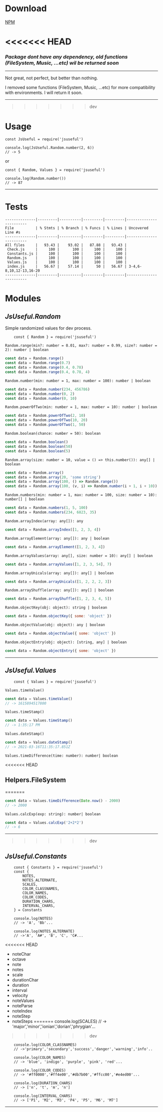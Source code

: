 # Download

[NPM](https://www.npmjs.com/package/jsuseful)

<<<<<<< HEAD
=======
### _Package dont have any dependency, old functions (FileSystem, Music, ...etc) wil be returned soon_

---

Not great, not perfect, but better than nothing.

I removed some functions (FileSystem, Music, ...etc) for more compatibility with environments. I will return it soon.

---

>>>>>>> dev
# Usage

    const JsUseful = require('jsuseful')

    console.log(JsUseful.Random.number(2, 6))
    // -> 5

or

    const { Random, Values } = require('jsuseful')

    console.log(Random.number())
    // -> 87

---

# Tests

```
--------------|---------|----------|---------|---------|------------------------
File          | % Stmts | % Branch | % Funcs | % Lines | Uncovered Line #s
--------------|---------|----------|---------|---------|------------------------
All files     |   93.43 |    93.02 |   87.88 |   93.43 |
 Check.js     |     100 |      100 |     100 |     100 |
 Constants.js |     100 |      100 |     100 |     100 |
 Random.js    |     100 |      100 |     100 |     100 |
 Values.js    |     100 |      100 |     100 |     100 |
 index.js     |   56.67 |    57.14 |      50 |   56.67 | 3-4,6-8,10,12-13,16-20
--------------|---------|----------|---------|---------|------------------------

```

# Modules

## _JsUseful.Random_

Simple randomized values for dev process.

        const { Random } = require('jsuseful')

`Random.range(min?: number = 0.01, max?: number = 0.99, size?: number = 2): number | boolean`

```javascript
const data = Random.range()
const data = Random.range(0.7)
const data = Random.range(0.4, 0.78)
const data = Random.range(0.4, 0.78, 4)
```

`Random.number(min: number = 1, max: number = 100): number | boolean`

```javascript
const data = Random.number(234, 456786)
const data = Random.number(0, 2)
const data = Random.number(0, 10)
```

`Random.powerOfTwo(min: number = 1, max: number = 10): number | boolean`

```javascript
const data = Random.powerOfTwo(2, 10)
const data = Random.powerOfTwo(10, 20)
const data = Random.powerOfTwo(1, 50)
```

`Random.boolean(chance: number = 50): boolean`

```javascript
const data = Random.boolean()
const data = Random.boolean(50)
const data = Random.boolean(5)
```

`Random.array(size: number = 10, value = () => this.number()): any[] | boolean`

```javascript
const data = Random.array()
const data = Random.array(20, 'some string')
const data = Random.array(100, () => Random.range())
const data = Random.array(100, (v, i) => Random.number(i + 1, i + 10))
```

`Random.numbers(min: number = 1, max: number = 100, size: number = 10): number[] | boolean`

```javascript
const data = Random.numbers(1, 5, 100)
const data = Random.numbers(234, 6823, 35)
```

`Random.arrayIndex(array: any[]): any`

```javascript
const data = Random.arrayIndex([1, 2, 3, 4])
```

`Random.arrayElement(array: any[]): any | boolean`

```javascript
const data = Random.arrayElement([1, 2, 3, 4])
```

`Random.arrayValues(array: any[], size: number = 10): any[] | boolean`

```javascript
const data = Random.arrayValues([1, 2, 3, 54], 7)
```

`Random.arrayUnicals(array: any[]): any[] | boolean`

```javascript
const data = Random.arrayUnicals([1, 2, 2, 2, 3])
```

`Random.arrayShuffle(array: any[]): any[] | boolean`

```javascript
const data = Random.arrayShuffle([1, 2, 3, 4, 5])
```

`Random.objectKey(obj: object): string | boolean`

```javascript
const data = Random.objectKey({ some: 'object' })
```

`Random.objectValue(obj: object): any | boolean`

```javascript
const data = Random.objectValue({ some: 'object' })
```

`Random.objectEntry(obj: object): [string, any] | boolean`

```javascript
const data = Random.objectEntry({ some: 'object' })
```

---

## _JsUseful.Values_

        const { Values } = require('jsuseful')

`Values.timeValue()`

```javascript
const data = Values.timeValue()
// -> 1615894517800
```

`Values.timeStamp()`

```javascript
const data = Values.timeStamp()
// -> 1:35:17 PM
```

`Values.dateStamp()`

```javascript
const data = Values.dateStamp()
// -> 2021-03-16T11:35:17.851Z
```

`Values.timeDifference(time: number): number| boolean`

<<<<<<< HEAD
## Helpers.FileSystem
=======
```javascript
const data = Values.timeDifference(Date.now() - 2000)
// -> 2000
```

`Values.calcExp(exp: string): number| boolean`

```javascript
const data = Values.calcExp('2+2*2')
// -> 6
```

---
>>>>>>> dev

## _JsUseful.Constants_

        const { Constants } = require('jsuseful')
        const {
            NOTES,
            NOTES_ALTERNATE,
            SCALES,
            COLOR_CLASSNAMES,
            COLOR_NAMES,
            COLOR_CODES,
            DURATION_CHARS,
            INTERVAL_CHARS,
        } = Constants

        console.log(NOTES)
        // -> 'A', 'Bb'...

        console.log(NOTES_ALTERNATE)
        // ->'A', 'A#', 'B', 'C', 'C#...

<<<<<<< HEAD
- noteChar
- octave
- note
- notes
- scale
- durationChar
- duration
- interval
- velocity
- noteValues
- noteParse
- noteIndex
- noteStep
- noteSteps
=======
        console.log(SCALES)
        // -> 'major','minor','ionian','dorian','phrygian'...
>>>>>>> dev

        console.log(COLOR_CLASSNAMES)
        // ->'primary','secondary','success','danger','warning','info'..

        console.log(COLOR_NAMES)
        // -> 'blue', 'indigo', 'purple', 'pink', 'red'...

        console.log(COLOR_CODES)
        // -> '#ff0000','#ff4e00','#db7b00','#ffcc00','#e4ed00'...

        console.log(DURATION_CHARS)
        // -> ['n', 't', 'm', 'n']

        console.log(INTERVAL_CHARS)
        // -> ['P1', 'M2', 'M3', 'P4', 'P5', 'M6', 'M7']

---
